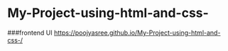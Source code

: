 # My-Project-using-html-and-css-
###frontend UI
https://poojyasree.github.io/My-Project-using-html-and-css-/
